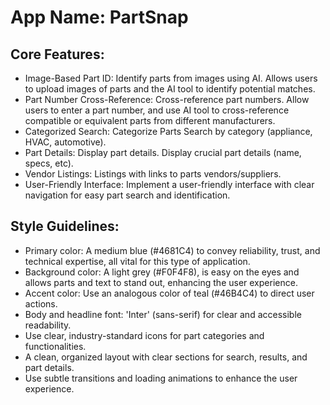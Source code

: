 # **App Name**: PartSnap

## Core Features:

- Image-Based Part ID: Identify parts from images using AI. Allows users to upload images of parts and the AI tool to identify potential matches.
- Part Number Cross-Reference: Cross-reference part numbers. Allow users to enter a part number, and use AI tool to cross-reference compatible or equivalent parts from different manufacturers.
- Categorized Search: Categorize Parts Search by category (appliance, HVAC, automotive).
- Part Details: Display part details. Display crucial part details (name, specs, etc).
- Vendor Listings: Listings with links to parts vendors/suppliers.
- User-Friendly Interface: Implement a user-friendly interface with clear navigation for easy part search and identification.

## Style Guidelines:

- Primary color: A medium blue (#4681C4) to convey reliability, trust, and technical expertise, all vital for this type of application.
- Background color: A light grey (#F0F4F8), is easy on the eyes and allows parts and text to stand out, enhancing the user experience.
- Accent color: Use an analogous color of teal (#46B4C4) to direct user actions.
- Body and headline font: 'Inter' (sans-serif) for clear and accessible readability.
- Use clear, industry-standard icons for part categories and functionalities.
- A clean, organized layout with clear sections for search, results, and part details.
- Use subtle transitions and loading animations to enhance the user experience.
